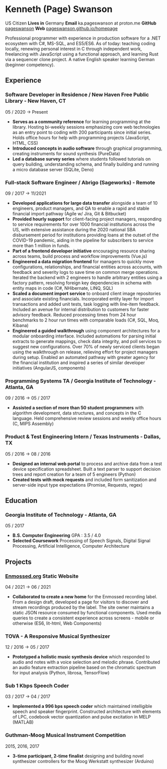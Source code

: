 # Kenneth (Page) Swanson
US Citizen
__Lives in__
Germany
__Email__
ka.pageswanson at proton.me
__GitHub__
[pageswanson](https://github.com/pageswanson)
__Web__
[pageswanson.github.io/homepage](https://pageswanson.github.io/homepage)

Professional programmer with experience in production software for a .NET ecosystem with C#, MS-SQL, and ES5/ES6. As of today: teaching coding locally, renewing personal interest in C through independent work, freelancing with JavaScript using a functional approach, and learning Rust via a sequencer clone project. A native English speaker learning German (beginner competency).

## Experience

### Software Developer in Residence / New Haven Free Public Library - New Haven, CT
<span>05 / 2020 → Present</span>

- __Serves as a community reference__ for learning programming at the library. Hosting bi-weekly sessions emphasizing core web technologies as an entry point to coding with 200 participants since initial series. Holds office hours for help with programming projects (JavaScript, HTML, CSS)
- __Introduced concepts in audio software__ through graphical programming, creating instruments for sound synthesis (PureData)
- __Led a database survey series__ where students followed tutorials on query building, understanding schema, and finally building and running a micro database server (SQLite, Deno)

### Full-stack Software Engineer / Abrigo (Sageworks) - Remote
<span>09 / 2017 → 11/2021</span>

- __Developed applications for large data transfer__ alongside a team of 10 engineers, product managers, and QA to enable a rapid and stable financial import pathway (Agile w/ Jira, Git & Bitbucket)
- __Provided hourly support__ for client-facing project managers, responding to service requirements for over 1000 financial institutions across the US, with extensive assistance during the 2020 national SBA disbursement period for institutions providing loans at the outset of the COVID-19 pandemic, aiding in the pipeline for subscribers to service more than 1 million in funds.
- __Part of a frontend developer initiative__ encouraging resource sharing across teams, build process and workflow improvements (Vue.js)
- __Engineered a data migration frontend__ for managers to quickly move configurations, relationships, and financial entities across accounts, with feedback and severity logs to save time on common merge operations. Iterated the backend with 2 engineers to handle arbitrary entities using a factory pattern, resolving foreign key dependencies in schema with entity maps in code (C#, NHibernate, LINQ, SQL)
- __Scaled a document import service__ to onboard client image repositories and associate existing financials. Incorporated entity layer for import transactions and added unit tests, task logging with line-item feedback. Included an avenue for internal distribution to customers for faster advisory feedback. Reduced processing times from 24 hour benchmarks to 2 hour run times with comparable loads (C#, SQL, Moq, Kibana)
- __Engineered a guided walkthrough__ using component architectures for a modular onboarding interface. Included automations for parsing initial extracts to generate mappings, check data integrity, and poll services to suggest new configurations. Over 70% of newly serviced clients began using the walkthrough on release, relieving effort for project managers during setup. Enabled an automated pathway with greater agency for the financial institution and inspired a series of similar developer initiatives (AngularJS, components)

### Programming Systems TA / Georgia Institute of Technology - Atlanta, GA
<span>09 / 2016 → 05 / 2017</span>

- __Assisted a section of more than 50 student programmers__ with algorithm development, data structures, and concepts in the C language. Held comprehensive review sessions and weekly office hours (C, MIPS Assembly)

### Product & Test Engineering Intern / Texas Instruments - Dallas, TX
<span>05 / 2016 → 08 / 2016</span>

- __Designed an internal web portal__ to process and archive data from a test device specification spreadsheet. Built a text parser to support decision trees and report creation for a team of 5 engineers (Python)
- __Created tests with mock requests__ and included form sanitization and server-side input type expectations (Promise, Requests, regex)

<!--
### Network Intern / Technology Services Organization at Georgia Institute of Technology - Atlanta, GA
<span>10 / 2014 → 05 / 2016</span>

- __Performed maintenance and patching__ on more than 40 Cisco switches for the College of Computing. Deployed hardware upgrades and assisted in expanding student compute resources
-->

## Education

### Georgia Institute of Technology - Atlanta, GA
<span>05 / 2017</span>

- __B.S. Computer Engineering__ GPA : 3.5 / 4.0
- __Selected Coursework__ Processing of Speech Signals, Digital Signal Processing, Artificial Intelligence, Computer Architecture

## Projects

### [Enmossed.org](https://enmossed.org) Static Website
<span>04 / 2021 → 06 / 2021</span>

- __Collaborated to create a new home__ for the Enmossed recording label. From a design draft, developed a page for visitors to discover and stream recordings produced by the label. The site owner maintains a static JSON resource consumed by functional components. Used media queries to create a consistent experience across screens - mobile or otherwise (ES6, lit-html, Web Components)

### TOVA - A Responsive Musical Synthesizer
<span>12 / 2016 → 05 / 2017</span>

- __Prototyped a holistic music synthesis device__ which responded to audio and notes with a voice selection and melodic phrase. Contributed an audio feature extraction pipeline based on the chromatic spectrum for input analysis (Python, librosa, TensorFlow)

### Sub 1 Kbps Speech Coder
<span>03 / 2017 → 04 / 2017</span>

- __Implemented a 996 bps speech coder__ which maintained intelligible speech and speaker fingerprint. Constructed architecture with elements of LPC, codebook vector quantization and pulse excitation in MELP (MATLAB)

<!--
### Eye Tracking with Biopotentials
<span>10 / 2016 → 12 / 2016</span>

- __Extended a virtual reality system__ to measure eye movements, combining the primary sensor with head tracking to translate user focus in VR. Helped with functional range to account for reading distribution across different users for improved calibration (Processing, Arduino)
-->

### Guthman-Moog Musical Instrument Competition
<span>2015, 2016, 2017</span>

- __3-time participant, 2-time finalist__ designing and building novel synthesizer controllers for the Moog Werkstatt synthesizer (Arduino)
